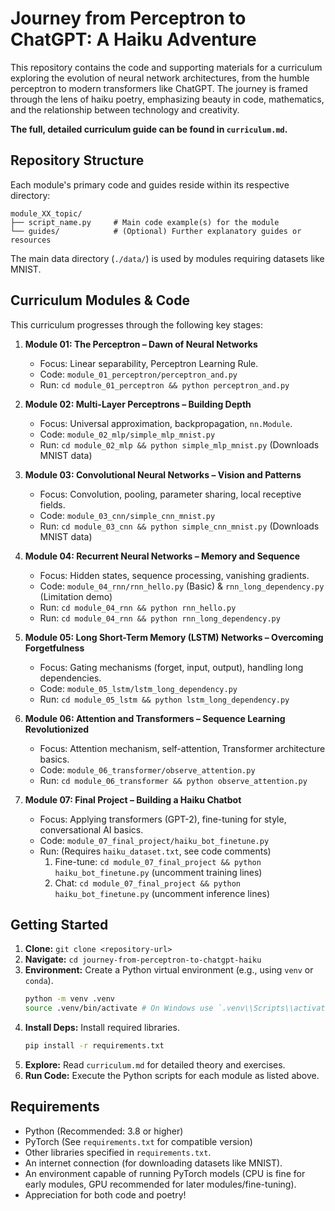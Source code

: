 # Journey from Perceptron to ChatGPT: A Haiku Adventure

This repository contains the code and supporting materials for a curriculum exploring the evolution of neural network architectures, from the humble perceptron to modern transformers like ChatGPT. The journey is framed through the lens of haiku poetry, emphasizing beauty in code, mathematics, and the relationship between technology and creativity.

**The full, detailed curriculum guide can be found in `curriculum.md`.**

## Repository Structure

Each module's primary code and guides reside within its respective directory:

```
module_XX_topic/
├── script_name.py     # Main code example(s) for the module
└── guides/            # (Optional) Further explanatory guides or resources
```

The main data directory (`./data/`) is used by modules requiring datasets like MNIST.

## Curriculum Modules & Code

This curriculum progresses through the following key stages:

1.  **Module 01: The Perceptron – Dawn of Neural Networks**

    - Focus: Linear separability, Perceptron Learning Rule.
    - Code: `module_01_perceptron/perceptron_and.py`
    - Run: `cd module_01_perceptron && python perceptron_and.py`

2.  **Module 02: Multi-Layer Perceptrons – Building Depth**

    - Focus: Universal approximation, backpropagation, `nn.Module`.
    - Code: `module_02_mlp/simple_mlp_mnist.py`
    - Run: `cd module_02_mlp && python simple_mlp_mnist.py` (Downloads MNIST data)

3.  **Module 03: Convolutional Neural Networks – Vision and Patterns**

    - Focus: Convolution, pooling, parameter sharing, local receptive fields.
    - Code: `module_03_cnn/simple_cnn_mnist.py`
    - Run: `cd module_03_cnn && python simple_cnn_mnist.py` (Downloads MNIST data)

4.  **Module 04: Recurrent Neural Networks – Memory and Sequence**

    - Focus: Hidden states, sequence processing, vanishing gradients.
    - Code: `module_04_rnn/rnn_hello.py` (Basic) & `rnn_long_dependency.py` (Limitation demo)
    - Run: `cd module_04_rnn && python rnn_hello.py`
    - Run: `cd module_04_rnn && python rnn_long_dependency.py`

5.  **Module 05: Long Short-Term Memory (LSTM) Networks – Overcoming Forgetfulness**

    - Focus: Gating mechanisms (forget, input, output), handling long dependencies.
    - Code: `module_05_lstm/lstm_long_dependency.py`
    - Run: `cd module_05_lstm && python lstm_long_dependency.py`

6.  **Module 06: Attention and Transformers – Sequence Learning Revolutionized**

    - Focus: Attention mechanism, self-attention, Transformer architecture basics.
    - Code: `module_06_transformer/observe_attention.py`
    - Run: `cd module_06_transformer && python observe_attention.py`

7.  **Module 07: Final Project – Building a Haiku Chatbot**
    - Focus: Applying transformers (GPT-2), fine-tuning for style, conversational AI basics.
    - Code: `module_07_final_project/haiku_bot_finetune.py`
    - Run: (Requires `haiku_dataset.txt`, see code comments)
      1.  Fine-tune: `cd module_07_final_project && python haiku_bot_finetune.py` (uncomment training lines)
      2.  Chat: `cd module_07_final_project && python haiku_bot_finetune.py` (uncomment inference lines)

## Getting Started

1.  **Clone:** `git clone <repository-url>`
2.  **Navigate:** `cd journey-from-perceptron-to-chatgpt-haiku`
3.  **Environment:** Create a Python virtual environment (e.g., using `venv` or `conda`).
    ```bash
    python -m venv .venv
    source .venv/bin/activate # On Windows use `.venv\\Scripts\\activate`
    ```
4.  **Install Deps:** Install required libraries.
    ```bash
    pip install -r requirements.txt
    ```
5.  **Explore:** Read `curriculum.md` for detailed theory and exercises.
6.  **Run Code:** Execute the Python scripts for each module as listed above.

## Requirements

- Python (Recommended: 3.8 or higher)
- PyTorch (See `requirements.txt` for compatible version)
- Other libraries specified in `requirements.txt`.
- An internet connection (for downloading datasets like MNIST).
- An environment capable of running PyTorch models (CPU is fine for early modules, GPU recommended for later modules/fine-tuning).
- Appreciation for both code and poetry!
